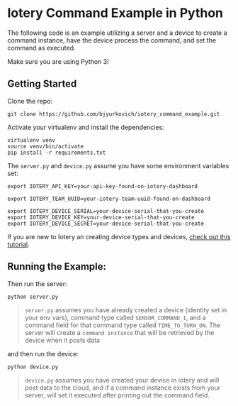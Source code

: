 # Iotery Command Example in Python

The following code is an example utilizing a server and a device to create a command instance, have the device process the command, and set the command as executed.

Make sure you are using Python 3!

## Getting Started

Clone the repo:

```
git clone https://github.com/bjyurkovich/iotery_command_example.git
```

Activate your virtualenv and install the dependencies:

```
virtualenv venv
source venv/bin/activate
pip install -r requirements.txt
```

The `server.py` and `device.py` assume you have some environment variables set:

```
export IOTERY_API_KEY=your-api-key-found-on-iotery-dashboard

export IOTERY_TEAM_UUID=your-iotery-team-uuid-found-on-dashboard

export IOTERY_DEVICE_SERIAL=your-device-serial-that-you-create
export IOTERY_DEVICE_KEY=your-device-serial-that-you-create
export IOTERY_DEVICE_SECRET=your-device-serial-that-you-create
```

If you are new to Iotery an creating device types and devices, [check out this tutorial](https://dev.to/bjyurkovich/get-started-with-your-iot-devices-using-iotery-io-4c2d).

## Running the Example:

Then run the server:

```
python server.py
```

> `server.py` assumes you have already created a device (identity set in your env vars), command type called `SENSOR_COMMAND_1`, and a command field for that command type called `TIME_TO_TURN_ON`. The server will create a `command instance` that will be retrieved by the device when it posts data

and then run the device:

```
python device.py
```

> `device.py` assumes you have created your device in iotery and will post data to the cloud, and if a command instance exists from your server, will set it executed after printing out the command field.
